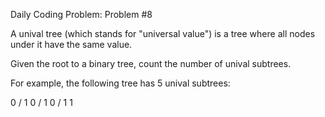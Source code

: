 Daily Coding Problem: Problem #8

A unival tree (which stands for "universal value") is a tree where all nodes under it have the same value.

Given the root to a binary tree, count the number of unival subtrees.

For example, the following tree has 5 unival subtrees:

  0
/
1 0
/
1 0
/
1 1


